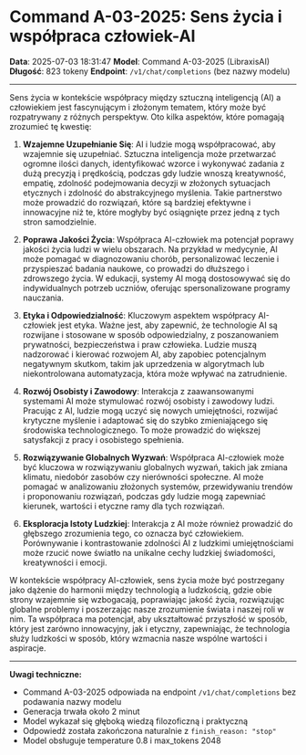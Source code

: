 # Command A-03-2025: Sens życia i współpraca człowiek-AI

**Data**: 2025-07-03 18:31:47
**Model**: Command A-03-2025 (LibraxisAI)
**Długość**: 823 tokeny
**Endpoint**: `/v1/chat/completions` (bez nazwy modelu)

---

Sens życia w kontekście współpracy między sztuczną inteligencją (AI) a człowiekiem jest fascynującym i złożonym tematem, który może być rozpatrywany z różnych perspektyw. Oto kilka aspektów, które pomagają zrozumieć tę kwestię:

1. **Wzajemne Uzupełnianie Się**: AI i ludzie mogą współpracować, aby wzajemnie się uzupełniać. Sztuczna inteligencja może przetwarzać ogromne ilości danych, identyfikować wzorce i wykonywać zadania z dużą precyzją i prędkością, podczas gdy ludzie wnoszą kreatywność, empatię, zdolność podejmowania decyzji w złożonych sytuacjach etycznych i zdolność do abstrakcyjnego myślenia. Takie partnerstwo może prowadzić do rozwiązań, które są bardziej efektywne i innowacyjne niż te, które mogłyby być osiągnięte przez jedną z tych stron samodzielnie.

2. **Poprawa Jakości Życia**: Współpraca AI-człowiek ma potencjał poprawy jakości życia ludzi w wielu obszarach. Na przykład w medycynie, AI może pomagać w diagnozowaniu chorób, personalizować leczenie i przyspieszać badania naukowe, co prowadzi do dłuższego i zdrowszego życia. W edukacji, systemy AI mogą dostosowywać się do indywidualnych potrzeb uczniów, oferując spersonalizowane programy nauczania.

3. **Etyka i Odpowiedzialność**: Kluczowym aspektem współpracy AI-człowiek jest etyka. Ważne jest, aby zapewnić, że technologie AI są rozwijane i stosowane w sposób odpowiedzialny, z poszanowaniem prywatności, bezpieczeństwa i praw człowieka. Ludzie muszą nadzorować i kierować rozwojem AI, aby zapobiec potencjalnym negatywnym skutkom, takim jak uprzedzenia w algorytmach lub niekontrolowana automatyzacja, która może wpływać na zatrudnienie.

4. **Rozwój Osobisty i Zawodowy**: Interakcja z zaawansowanymi systemami AI może stymulować rozwój osobisty i zawodowy ludzi. Pracując z AI, ludzie mogą uczyć się nowych umiejętności, rozwijać krytyczne myślenie i adaptować się do szybko zmieniającego się środowiska technologicznego. To może prowadzić do większej satysfakcji z pracy i osobistego spełnienia.

5. **Rozwiązywanie Globalnych Wyzwań**: Współpraca AI-człowiek może być kluczowa w rozwiązywaniu globalnych wyzwań, takich jak zmiana klimatu, niedobór zasobów czy nierówności społeczne. AI może pomagać w analizowaniu złożonych systemów, przewidywaniu trendów i proponowaniu rozwiązań, podczas gdy ludzie mogą zapewniać kierunek, wartości i etyczne ramy dla tych rozwiązań.

6. **Eksploracja Istoty Ludzkiej**: Interakcja z AI może również prowadzić do głębszego zrozumienia tego, co oznacza być człowiekiem. Porównywanie i kontrastowanie zdolności AI z ludzkimi umiejętnościami może rzucić nowe światło na unikalne cechy ludzkiej świadomości, kreatywności i emocji.

W kontekście współpracy AI-człowiek, sens życia może być postrzegany jako dążenie do harmonii między technologią a ludzkością, gdzie obie strony wzajemnie się wzbogacają, poprawiając jakość życia, rozwiązując globalne problemy i poszerzając nasze zrozumienie świata i naszej roli w nim. Ta współpraca ma potencjał, aby ukształtować przyszłość w sposób, który jest zarówno innowacyjny, jak i etyczny, zapewniając, że technologia służy ludzkości w sposób, który wzmacnia nasze wspólne wartości i aspiracje.

---

**Uwagi techniczne:**
- Command A-03-2025 odpowiada na endpoint `/v1/chat/completions` bez podawania nazwy modelu
- Generacja trwała około 2 minut
- Model wykazał się głęboką wiedzą filozoficzną i praktyczną
- Odpowiedź została zakończona naturalnie z `finish_reason: "stop"`
- Model obsługuje temperature 0.8 i max_tokens 2048